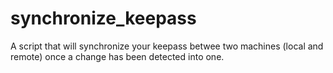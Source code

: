 # synchronize_keepass
A script that will synchronize your keepass betwee two machines (local and remote) once a change has been detected into one.
